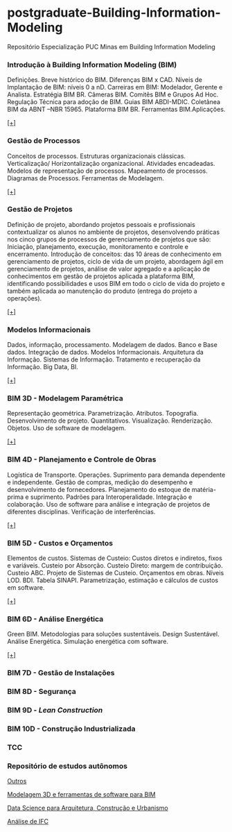 # postgraduate-Building-Information-Modeling
Repositório Especialização PUC Minas em Building Information Modeling


### Introdução à Building Information Modeling (BIM)

Definições. Breve histórico do BIM. Diferenças BIM x CAD. Níveis de Implantação de BIM: níveis 0 a nD. Carreiras em BIM: Modelador, Gerente e Analista. Estratégia BIM BR. Câmeras BIM. Comitês BIM e Grupos Ad Hoc. Regulação Técnica para adoção de BIM. Guias BIM ABDI-MDIC. Coletânea BIM da ABNT –NBR 15965. Plataforma BIM BR. Ferramentas BIM.Aplicações.

[[+]](https://github.com/renatogcruz/postgraduate-Building-Information-Modeling/tree/master/01_introducao_bim)

### Gestão de Processos

Conceitos de processos. Estruturas organizacionais clássicas.  Verticalização/ Horizontalização  organizacional. Atividades encadeadas. Modelos de representação de processos.  Mapeamento de processos.  Diagramas de Processos. Ferramentas de Modelagem. 

[[+]](https://github.com/renatogcruz/postgraduate-Building-Information-Modeling/tree/master/03_gestao_processos)

### Gestão de Projetos

Definição de projeto, abordando projetos pessoais e profissionais contextualizar os alunos no ambiente de projetos, desenvolvendo práticas nos cinco grupos de processos de gerenciamento de projetos que são: Iniciação, planejamento, execução, monitoramento e controle e encerramento. Introdução de conceitos: das 10 áreas de conhecimento em gerenciamento de projetos, ciclo de vida de um projeto, abordagem ágil em gerenciamento de projetos, análise de valor agregado e a aplicação de conhecimentos em gestão de projetos aplicada a plataforma BIM, identificando possibilidades e usos BIM em todo o ciclo de vida do projeto e também aplicada ao manutenção do produto (entrega do projeto a operações).

[[+]](https://github.com/renatogcruz/postgraduate-Building-Information-Modeling/tree/master/04_gestao_projetos)


### Modelos Informacionais

Dados, informação, processamento.  Modelagem de dados. Banco e Base dados. Integração de dados. Modelos Informacionais.  Arquitetura da Informação. Sistemas de Informação. Tratamento e recuperação da Informação. Big Data, BI.

[[+]](https://github.com/renatogcruz/postgraduate-Building-Information-Modeling/blob/master/02_modelos_informacionais/README.md)

### BIM 3D - Modelagem Paramétrica

Representação geométrica. Parametrização. Atributos. Topografia. Desenvolvimento de projeto. Quantitativos.  Visualização. Renderização. Objetos. Uso de software de modelagem. 

[[+]](https://github.com/renatogcruz/postgraduate-Building-Information-Modeling/tree/master/05_bim_3d_modelos_parametricos)

### BIM 4D - Planejamento e Controle de Obras

Logística de Transporte. Operações. Suprimento para demanda dependente e independente. Gestão de compras, medição do desempenho e desenvolvimento de fornecedores. Planejamento do estoque de matéria-prima e suprimento. Padrões para Interoperalidade. Integração e colaboração. Uso de software para análise e integração de projetos de diferentes disciplinas. Verificação de interferências.

[[+]](https://github.com/renatogcruz/postgraduate-Building-Information-Modeling/tree/master/06_bim_4d_planejamento_controle)

### BIM 5D - Custos e Orçamentos

Elementos de custos. Sistemas de Custeio: Custos diretos e indiretos, fixos e variáveis. Custeio por Absorção. Custeio Direto: margem de contribuição. Custeio ABC. Projeto de Sistemas de Custeio. Orçamentos em obras. Níveis LOD. BDI. Tabela SINAPI. Parametrização, estimação e cálculos de custos em
software.

[[+]](https://github.com/renatogcruz/postgraduate-Building-Information-Modeling/tree/master/07_bim_5d_custos_orcamentos)

### BIM 6D - Análise Energética

Green BIM. Metodologias para soluções sustentáveis. Design Sustentável. Análise Energética. Simulação energética com software.

[[+]](https://github.com/renatogcruz/postgraduate-Building-Information-Modeling/tree/master/08_bim_6d_analise_energetica)


### BIM 7D - Gestão de Instalações


### BIM 8D - Segurança


### BIM 9D - *Lean Construction*


### BIM 10D - Construção Industrializada


### TCC


### Repositório de estudos autônomos

[Outros](https://github.com/renatogcruz/postgraduate-Building-Information-Modeling/tree/master/13_outros)

[Modelagem 3D e ferramentas de software para BIM](https://github.com/renatogcruz/BIM-Modeling)

[Data Science para Arquitetura, Construção e Urbanismo](https://github.com/renatogcruz/Data-science-for-architecture)

[Análise de IFC](https://github.com/renatogcruz/Data-science-for-architecture/tree/main/ifc_analysis)
